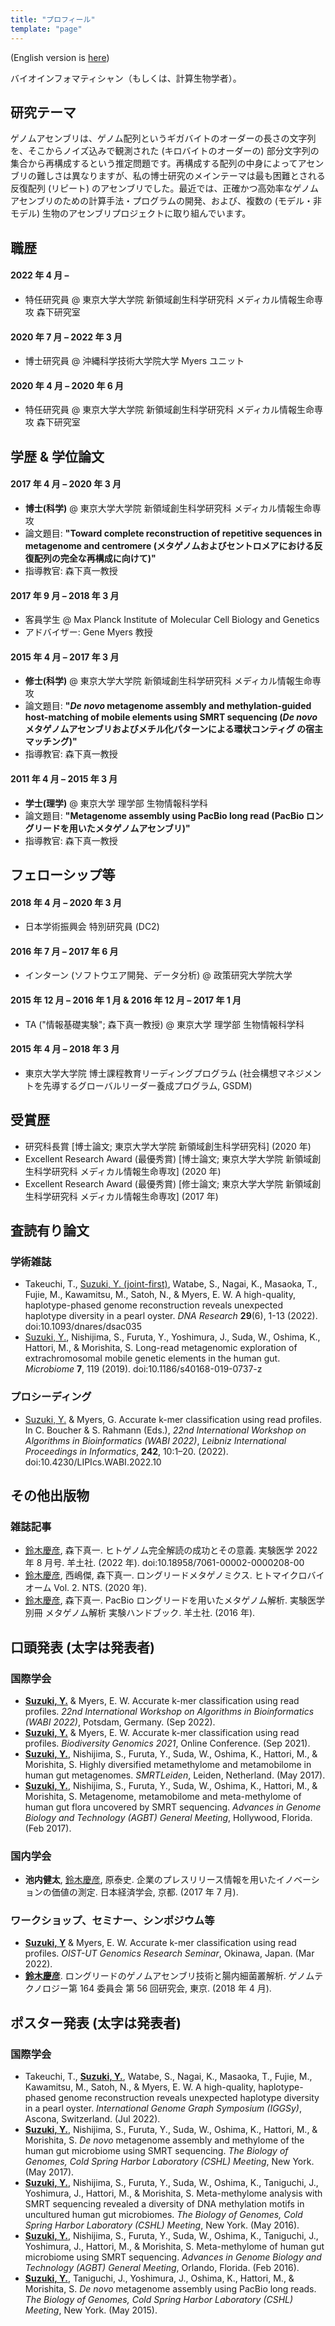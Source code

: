 ```yaml
---
title: "プロフィール"
template: "page"
---
```


(English version is [here](/pages/about))

バイオインフォマティシャン（もしくは、計算生物学者）。

## 研究テーマ

ゲノムアセンブリは、ゲノム配列というギガバイトのオーダーの長さの文字列を、そこからノイズ込みで観測された (キロバイトのオーダーの) 部分文字列の集合から再構成するという推定問題です。再構成する配列の中身によってアセンブリの難しさは異なりますが、私の博士研究のメインテーマは最も困難とされる反復配列 (リピート) のアセンブリでした。最近では、正確かつ高効率なゲノムアセンブリのための計算手法・プログラムの開発、および、複数の (モデル・非モデル) 生物のアセンブリプロジェクトに取り組んでいます。

## 職歴

#### 2022 年 4 月 –

- 特任研究員 @ 東京大学大学院 新領域創生科学研究科 メディカル情報生命専攻 森下研究室

#### 2020 年 7 月 – 2022 年 3 月

- 博士研究員 @ 沖縄科学技術大学院大学 Myers ユニット

#### 2020 年 4 月 – 2020 年 6 月

- 特任研究員 @ 東京大学大学院 新領域創生科学研究科 メディカル情報生命専攻 森下研究室

## 学歴 & 学位論文

#### 2017 年 4 月 – 2020 年 3 月

- **博士(科学)** @ 東京大学大学院 新領域創生科学研究科 メディカル情報生命専攻
- 論文題目: **"Toward complete reconstruction of repetitive sequences in metagenome and centromere (メタゲノムおよびセントロメアにおける反復配列の完全な再構成に向けて)"**
- 指導教官: 森下真一教授

#### 2017 年 9 月 – 2018 年 3 月

- 客員学生 @ Max Planck Institute of Molecular Cell Biology and Genetics
- アドバイザー: Gene Myers 教授

#### 2015 年 4 月 – 2017 年 3 月

- **修士(科学)** @ 東京大学大学院 新領域創生科学研究科 メディカル情報生命専攻
- 論文題目: **"_De novo_ metagenome assembly and methylation-guided host-matching of mobile elements using SMRT sequencing (_De novo_ メタゲノムアセンブリおよびメチル化パターンによる環状コンティグ の宿主マッチング)"**
- 指導教官: 森下真一教授

#### 2011 年 4 月 – 2015 年 3 月

- **学士(理学)** @ 東京大学 理学部 生物情報科学科
- 論文題目: **"Metagenome assembly using PacBio long read (PacBio ロングリードを用いたメタゲノムアセンブリ)"**
- 指導教官: 森下真一教授

## フェローシップ等

#### 2018 年 4 月 – 2020 年 3 月

- 日本学術振興会 特別研究員 (DC2)

#### 2016 年 7 月 – 2017 年 6 月

- インターン (ソフトウエア開発、データ分析) @ 政策研究大学院大学

#### 2015 年 12 月 – 2016 年 1 月 & 2016 年 12 月 – 2017 年 1 月

- TA ("情報基礎実験"; 森下真一教授) @ 東京大学 理学部 生物情報科学科

#### 2015 年 4 月 – 2018 年 3 月

- 東京大学大学院 博士課程教育リーディングプログラム (社会構想マネジメントを先導するグローバルリーダー養成プログラム, GSDM)

## 受賞歴

- 研究科長賞 [博士論文; 東京大学大学院 新領域創生科学研究科] (2020 年)
- Excellent Research Award (最優秀賞) [博士論文; 東京大学大学院 新領域創生科学研究科 メディカル情報生命専攻] (2020 年)
- Excellent Research Award (最優秀賞) [修士論文; 東京大学大学院 新領域創生科学研究科 メディカル情報生命専攻] (2017 年)

## 査読有り論文

### 学術雑誌

- Takeuchi, T., <u>Suzuki, Y. (joint-first)</u>, Watabe, S., Nagai, K., Masaoka, T., Fujie, M., Kawamitsu, M., Satoh, N., & Myers, E. W. A high-quality, haplotype-phased genome reconstruction reveals unexpected haplotype diversity in a pearl oyster. _DNA Research_ **29**(6), 1-13 (2022). doi:10.1093/dnares/dsac035
- <u>Suzuki, Y.</u>, Nishijima, S., Furuta, Y., Yoshimura, J., Suda, W., Oshima, K., Hattori, M., & Morishita, S. Long-read metagenomic exploration of extrachromosomal mobile genetic elements in the human gut. _Microbiome_ **7**, 119 (2019). doi:10.1186/s40168-019-0737-z

### プロシーディング

- <u>Suzuki, Y.</u> & Myers, G. Accurate k-mer classification using read profiles. In C. Boucher & S. Rahmann (Eds.), _22nd International Workshop on Algorithms in Bioinformatics (WABI 2022)_, _Leibniz International Proceedings in Informatics_, **242**, 10:1–20. (2022). doi:10.4230/LIPIcs.WABI.2022.10

## その他出版物

### 雑誌記事

- <u>鈴木慶彦</u>, 森下真一. ヒトゲノム完全解読の成功とその意義. 実験医学 2022 年 8 月号. 羊土社. (2022 年). doi:10.18958/7061-00002-0000208-00
- <u>鈴木慶彦</u>, 西嶋傑, 森下真一. ロングリードメタゲノミクス. ヒトマイクロバイオーム Vol. 2. NTS. (2020 年).
- <u>鈴木慶彦</u>, 森下真一. PacBio ロングリードを用いたメタゲノム解析. 実験医学別冊 メタゲノム解析 実験ハンドブック. 羊土社. (2016 年).

## 口頭発表 (太字は発表者)

### 国際学会

- **<u>Suzuki, Y.</u>** & Myers, E. W. Accurate k-mer classification using read profiles. _22nd International Workshop on Algorithms in Bioinformatics (WABI 2022)_, Potsdam, Germany. (Sep 2022).
- **<u>Suzuki, Y.</u>** & Myers, E. W. Accurate k-mer classification using read profiles. _Biodiversity Genomics 2021_, Online Conference. (Sep 2021).
- **<u>Suzuki, Y.</u>**, Nishijima, S., Furuta, Y., Suda, W., Oshima, K., Hattori, M., & Morishita, S. Highly diversified metamethylome and metamobilome in human gut metagenomes. _SMRTLeiden_, Leiden, Netherland. (May 2017).
- **<u>Suzuki, Y.</u>**, Nishijima, S., Furuta, Y., Suda, W., Oshima, K., Hattori, M., & Morishita, S. Metagenome, metamobilome and meta-methylome of human gut flora uncovered by SMRT sequencing. _Advances in Genome Biology and Technology (AGBT) General Meeting_, Hollywood, Florida. (Feb 2017).

### 国内学会

- **池内健太**, <u>鈴木慶彦</u>, 原泰史. 企業のプレスリリース情報を用いたイノベーションの価値の測定. 日本経済学会, 京都. (2017 年 7 月).

### ワークショップ、セミナー、シンポジウム等

- **<u>Suzuki, Y</u>** & Myers, E. W. Accurate k-mer classification using read profiles. _OIST-UT Genomics Research Seminar_, Okinawa, Japan. (Mar 2022).
- **<u>鈴木慶彦</u>**. ロングリードのゲノムアセンブリ技術と腸内細菌叢解析. ゲノムテクノロジー第 164 委員会 第 56 回研究会, 東京. (2018 年 4 月).

## ポスター発表 (太字は発表者)

### 国際学会

- Takeuchi, T., **<u>Suzuki, Y.</u>**, Watabe, S., Nagai, K., Masaoka, T., Fujie, M., Kawamitsu, M., Satoh, N., & Myers, E. W. A high-quality, haplotype-phased genome reconstruction reveals unexpected haplotype diversity in a pearl oyster. _International Genome Graph Symposium (IGGSy)_, Ascona, Switzerland. (Jul 2022).
- **<u>Suzuki, Y.</u>**, Nishijima, S., Furuta, Y., Suda, W., Oshima, K., Hattori, M., & Morishita, S. _De novo_ metagenome assembly and methylome of the human gut microbiome using SMRT sequencing. _The Biology of Genomes, Cold Spring Harbor Laboratory (CSHL) Meeting_, New York. (May 2017).
- **<u>Suzuki, Y.</u>**, Nishijima, S., Furuta, Y., Suda, W., Oshima, K., Taniguchi, J., Yoshimura, J., Hattori, M., & Morishita, S. Meta-methylome analysis with SMRT sequencing revealed a diversity of DNA methylation motifs in uncultured human gut microbiomes. _The Biology of Genomes, Cold Spring Harbor Laboratory (CSHL) Meeting_, New York. (May 2016).
- **<u>Suzuki, Y.</u>**, Nishijima, S., Furuta, Y., Suda, W., Oshima, K., Taniguchi, J., Yoshimura, J., Hattori, M., & Morishita, S. Meta-methylome of human gut microbiome using SMRT sequencing. _Advances in Genome Biology and Technology (AGBT) General Meeting_, Orlando, Florida. (Feb 2016).
- **<u>Suzuki, Y.</u>**, Taniguchi, J., Yoshimura, J., Oshima, K., Hattori, M., & Morishita, S. _De novo_ metagenome assembly using PacBio long reads. _The Biology of Genomes, Cold Spring Harbor Laboratory (CSHL) Meeting_, New York. (May 2015).
